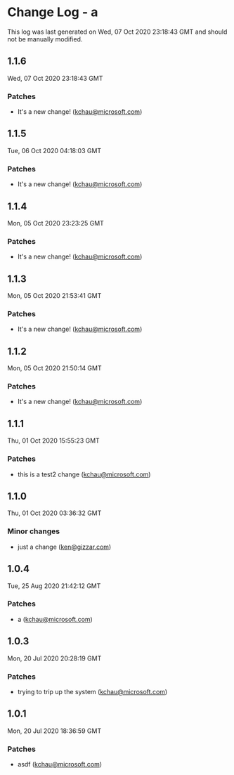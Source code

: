 # Change Log - a

This log was last generated on Wed, 07 Oct 2020 23:18:43 GMT and should not be manually modified.

<!-- Start content -->

## 1.1.6

Wed, 07 Oct 2020 23:18:43 GMT

### Patches

- It's a new change! (kchau@microsoft.com)

## 1.1.5

Tue, 06 Oct 2020 04:18:03 GMT

### Patches

- It's a new change! (kchau@microsoft.com)

## 1.1.4

Mon, 05 Oct 2020 23:23:25 GMT

### Patches

- It's a new change! (kchau@microsoft.com)

## 1.1.3

Mon, 05 Oct 2020 21:53:41 GMT

### Patches

- It's a new change! (kchau@microsoft.com)

## 1.1.2

Mon, 05 Oct 2020 21:50:14 GMT

### Patches

- It's a new change! (kchau@microsoft.com)

## 1.1.1

Thu, 01 Oct 2020 15:55:23 GMT

### Patches

- this is a test2 change (kchau@microsoft.com)

## 1.1.0

Thu, 01 Oct 2020 03:36:32 GMT

### Minor changes

- just a change (ken@gizzar.com)

## 1.0.4

Tue, 25 Aug 2020 21:42:12 GMT

### Patches

- a (kchau@microsoft.com)

## 1.0.3

Mon, 20 Jul 2020 20:28:19 GMT

### Patches

- trying to trip up the system (kchau@microsoft.com)

## 1.0.1

Mon, 20 Jul 2020 18:36:59 GMT

### Patches

- asdf (kchau@microsoft.com)

